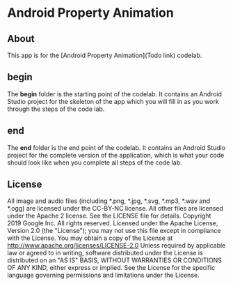 Android Property Animation
================================
## About
This app is for the [Android Property Animation](Todo link) codelab.

## begin
The **begin** folder is the starting point of the codelab.
It contains an Android Studio project for the skeleton of the app which
you will fill in as you work through the steps of the code lab.

## end
The **end** folder is the end point of the codelab.
It contains an Android Studio project for the complete version of the application,
which is what your code should look like when you complete all steps of the
code lab.

## License
All image and audio files (including *.png, *.jpg, *.svg, *.mp3, *.wav
and *.ogg) are licensed under the CC-BY-NC license. All other files are
licensed under the Apache 2 license. See the LICENSE file for details.
    Copyright 2019 Google Inc. All rights reserved.
    Licensed under the Apache License, Version 2.0 (the "License");
    you may not use this file except in compliance with the License.
    You may obtain a copy of the License at
        http://www.apache.org/licenses/LICENSE-2.0
    Unless required by applicable law or agreed to in writing, software
    distributed under the License is distributed on an "AS IS" BASIS,
    WITHOUT WARRANTIES OR CONDITIONS OF ANY KIND, either express or implied.
    See the License for the specific language governing permissions and
    limitations under the License.

